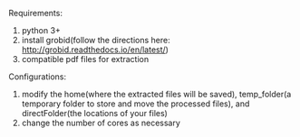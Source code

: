 Requirements:
 1. python 3+
 2. install grobid(follow the directions here: http://grobid.readthedocs.io/en/latest/)
 3. compatible pdf files for extraction
 
 Configurations:
 1. modify the home(where the extracted files will be saved), temp_folder(a temporary folder to store and move the processed files), and directFolder(the locations of your files)
 2. change the number of cores as necessary
 
 
 
 
 

